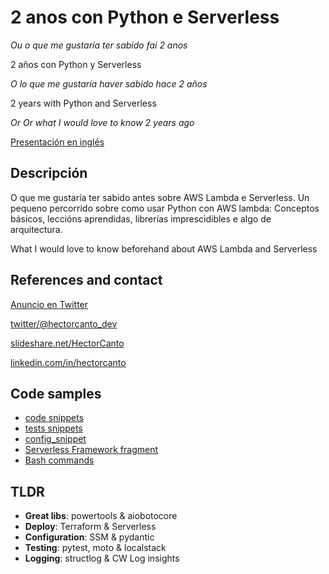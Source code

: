 # 2 anos con Python e Serverless

_Ou o que me gustaría ter sabido fai 2 anos_


2 años con Python y Serverless

_O lo que me gustaría haver sabido hace 2 años_

2 years with Python and Serverless

_Or Or what I would love to know 2 years ago_


[Presentación en inglés](./2_years_with_python_and_serverless.pdf)


## Descripción

O que me gustaría ter sabido antes sobre AWS Lambda e Serverless. 
Un pequeno percorrido sobre como usar Python con AWS lambda: 
Conceptos básicos, leccións aprendidas, librerías imprescidibles e algo de arquitectura.


What I would love to know beforehand about AWS Lambda and Serverless


## References and contact

[Anuncio en Twitter](https://twitter.com/python_vigo/status/1582102553570947074)

[twitter/@hectorcanto_dev](https://twitter.com/hectorcanto_dev)

[slideshare.net/HectorCanto](https://www.slideshare.net/HectorCanto/2-years-with-python-and-serverless)

[linkedin.com/in/hectorcanto](https://www.linkedin.com/in/hectorcanto)


## Code samples

* [code snippets](code_snippets.py)
* [tests snippets](conftest.py)
* [config_snippet](config.py)
* [Serverless Framework fragment](sls.yml)
* [Bash commands](deploy.sh)


## TLDR

- **Great libs**: powertools & aiobotocore
- **Deploy**: Terraform & Serverless
- **Configuration**: SSM & pydantic
- **Testing**: pytest, moto & localstack
- **Logging**: structlog & CW Log insights
